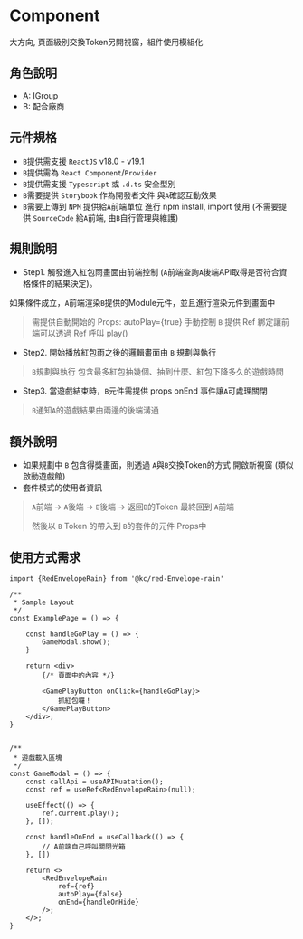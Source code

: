 # Component

大方向, 頁面級別交換Token另開視窗，組件使用模組化

## 角色說明
- A: IGroup
- B: 配合廠商

## 元件規格
- `B`提供需支援 `ReactJS` v18.0 - v19.1
- `B`提供需為 `React Component`/`Provider`
- `B`提供需支援 `Typescript` 或 `.d.ts` 安全型別
- `B`需要提供 `Storybook` 作為開發者文件 與`A`確認互動效果
- `B`需要上傳到 `NPM` 提供給`A`前端單位 進行 npm install, import 使用 (不需要提供 `SourceCode` 給`A`前端, 由`B`自行管理與維護)

## 規則說明
- Step1. 觸發進入紅包雨畫面由前端控制 (`A`前端查詢`A`後端API取得是否符合資格條件的結果決定)。

如果條件成立，`A`前端渲染`B`提供的Module元件，並且進行渲染元件到畫面中
 > 需提供自動開始的 Props: autoPlay={true}
 > 手動控制 `B` 提供 Ref 綁定讓前端可以透過 Ref 呼叫 play()
 
- Step2. 開始播放紅包雨之後的邏輯畫面由 `B` 規劃與執行
> `B`規劃與執行 包含最多紅包抽幾個、抽到什麼、紅包下降多久的遊戲時間
- Step3. 當遊戲結束時，`B`元件需提供 props onEnd 事件讓`A`可處理關閉
> `B`通知`A`的遊戲結果由兩邊的後端溝通

## 額外說明
- 如果規劃中 `B` 包含得獎畫面，則透過 `A`與`B`交換Token的方式 開啟新視窗 (類似啟動遊戲館)
- 套件模式的使用者資訊

> `A`前端 -> `A`後端 -> `B`後端 -> 返回`B`的Token 最終回到 `A`前端
> 
> 然後以 `B` Token 的帶入到 `B`的套件的元件 Props中



## 使用方式需求

```tsx
import {RedEnvelopeRain} from '@kc/red-Envelope-rain'

/**
 * Sample Layout
 */
const ExamplePage = () => {

    const handleGoPlay = () => {
        GameModal.show();
    }
    
    return <div>
        {/* 頁面中的內容 */}
        
        <GamePlayButton onClick={handleGoPlay}>
            抓紅包囉！
        </GamePlayButton>
    </div>;
}


/**
 * 遊戲載入區塊
 */
const GameModal = () => {
    const callApi = useAPIMuatation();
    const ref = useRef<RedEnvelopeRain>(null);

    useEffect(() => {
        ref.current.play();
    }, []);
    
    const handleOnEnd = useCallback(() => {
        // A前端自己呼叫關閉光箱
    }, [])
    
    return <>
        <RedEnvelopeRain 
            ref={ref}
            autoPlay={false}
            onEnd={handleOnHide}
        />; 
    </>;
}
```


